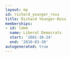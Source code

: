```yaml
---
layout: mp
id: richard_younger_ross
title: Richard Younger-Ross
memberships:
- id: ldem
  name: Liberal Democrats
  start: '2001-10-24'
  end: '2010-03-30'
autogenerated: true
---
```

